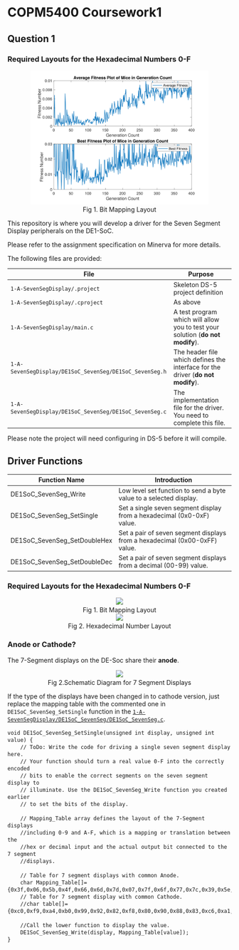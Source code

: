 # COPM5400 Coursework1

## Question 1 

### Required Layouts for the Hexadecimal Numbers 0-F
<div align=center><img width="400" src="https://raw.githubusercontent.com/Neowless/COMP5400CW1/de5207dec5c1429ed5511d0bf0b9ab513bf6841b/Question1/0-400.svg?token=AJKWO6AG3I7ZF5PR7E47D3LCETYK4"/></div>

<div align=center><text>Fig 1. Bit Mapping Layout</text></div>


This repository is where you will develop a driver for the Seven Segment Display peripherals on the DE1-SoC.

Please refer to the assignment specification on Minerva for more details.

The following files are provided:
 
| File | Purpose |
| ---  | --- |
| `1-A-SevenSegDisplay/.project`      | Skeleton DS-5 project definition |
| `1-A-SevenSegDisplay/.cproject`     | As above |
| `1-A-SevenSegDisplay/main.c`        | A test program which will allow you to test your solution (**do not modify**). |
| `1-A-SevenSegDisplay/DE1SoC_SevenSeg/DE1SoC_SevenSeg.h` | The header file which defines the interface for the driver (**do not modify**). |
| `1-A-SevenSegDisplay/DE1SoC_SevenSeg/DE1SoC_SevenSeg.c` | The implementation file for the driver. You need to complete this file. |

Please note the project will need configuring in DS-5 before it will compile.

## Driver Functions 

| Function Name  | Introduction
| ---  | --- |
| DE1SoC_SevenSeg_Write         | Low level set function to send a byte value to a selected display.             |
| DE1SoC_SevenSeg_SetSingle     | Set a single seven segment display from a hexadecimal (0x0-0xF) value.    |
| DE1SoC_SevenSeg_SetDoubleHex  | Set a pair of seven segment displays from a hexadecimal (0x00-0xFF) value.  |
| DE1SoC_SevenSeg_SetDoubleDec  | Set a pair of seven segment displays from a decimal (00-99) value.          |

### Required Layouts for the Hexadecimal Numbers 0-F
<div align=center><img width="100" src="https://raw.githubusercontent.com/leeds-embedded-systems/ELEC5620M-Assignment1-Neowless/main/Bit_Layout.png?token=GHSAT0AAAAAABSHGZJDANJKLJSFW45MX2SAYROE3XA"/></div>

<div align=center><text>Fig 1. Bit Mapping Layout</text></div>

<div align=center><img width="500" src="Required_Layouts.png"/></div>

<div align=center><text>Fig 2. Hexadecimal Number Layout</text></div>

### Anode or Cathode?
The 7-Segment displays on the DE-Soc share their **anode**.

<div align=center><img width="500" src="Schematic_Diagram.png"/></div>

<div align=center><text>Fig 2.Schematic Diagram for 7 Segment Displays</text></div>

If the type of the displays have been changed in to cathode version, just replace the mapping table with the commented one in  `DE1SoC_SevenSeg_SetSingle` function in the [`1-A-SevenSegDisplay/DE1SoC_SevenSeg/DE1SoC_SevenSeg.c`](https://github.com/leeds-embedded-systems/ELEC5620M-Assignment1-Neowless/blob/main/1-A-SevenSegDisplay/DE1SoC_SevenSeg/DE1SoC_SevenSeg.c).



```
void DE1SoC_SevenSeg_SetSingle(unsigned int display, unsigned int value) {
    // ToDo: Write the code for driving a single seven segment display here.
    // Your function should turn a real value 0-F into the correctly encoded
    // bits to enable the correct segments on the seven segment display to
    // illuminate. Use the DE1SoC_SevenSeg_Write function you created earlier
    // to set the bits of the display.

	// Mapping_Table array defines the layout of the 7-Segment displays
	//including 0-9 and A-F, which is a mapping or translation between the
	//hex or decimal input and the actual output bit connected to the 7 segment
	//displays.
	
	// Table for 7 segment displays with common Anode.
	char Mapping_Table[]={0x3f,0x06,0x5b,0x4f,0x66,0x6d,0x7d,0x07,0x7f,0x6f,0x77,0x7c,0x39,0x5e,0x79,0x71};
	// Table for 7 segment display with common Cathode.
	//char table[]={0xc0,0xf9,0xa4,0xb0,0x99,0x92,0x82,0xf8,0x80,0x90,0x88,0x83,0xc6,0xa1,0x86,0x8e};

	//Call the lower function to display the value.
	DE1SoC_SevenSeg_Write(display, Mapping_Table[value]);
}
```